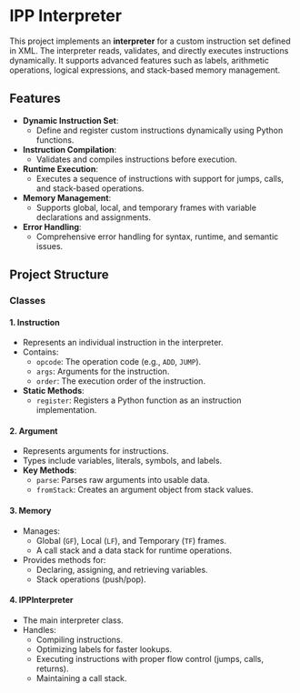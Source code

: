 # IPP Interpreter
This project implements an **interpreter** for a custom instruction set defined in XML. The interpreter reads, validates, and directly executes instructions dynamically. It supports advanced features such as labels, arithmetic operations, logical expressions, and stack-based memory management.

## Features
- **Dynamic Instruction Set**: 
  - Define and register custom instructions dynamically using Python functions.
- **Instruction Compilation**: 
  - Validates and compiles instructions before execution.
- **Runtime Execution**: 
  - Executes a sequence of instructions with support for jumps, calls, and stack-based operations.
- **Memory Management**:
  - Supports global, local, and temporary frames with variable declarations and assignments.
- **Error Handling**:
  - Comprehensive error handling for syntax, runtime, and semantic issues.

## Project Structure
### Classes

#### 1. **Instruction**
- Represents an individual instruction in the interpreter.
- Contains:
  - `opcode`: The operation code (e.g., `ADD`, `JUMP`).
  - `args`: Arguments for the instruction.
  - `order`: The execution order of the instruction.
- **Static Methods**:
  - `register`: Registers a Python function as an instruction implementation.

#### 2. **Argument**
- Represents arguments for instructions.
- Types include variables, literals, symbols, and labels.
- **Key Methods**:
  - `parse`: Parses raw arguments into usable data.
  - `fromStack`: Creates an argument object from stack values.

#### 3. **Memory**
- Manages:
  - Global (`GF`), Local (`LF`), and Temporary (`TF`) frames.
  - A call stack and a data stack for runtime operations.
- Provides methods for:
  - Declaring, assigning, and retrieving variables.
  - Stack operations (push/pop).

#### 4. **IPPInterpreter**
- The main interpreter class.
- Handles:
  - Compiling instructions.
  - Optimizing labels for faster lookups.
  - Executing instructions with proper flow control (jumps, calls, returns).
  - Maintaining a call stack.
